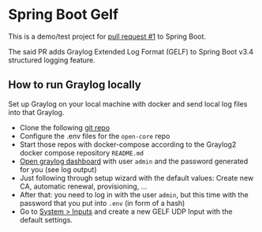 # Spring Boot Gelf

This is a demo/test project for [pull request #1](https://github.com/slissner/spring-boot/pull/1) to Spring Boot.

The said PR adds Graylog Extended Log Format (GELF) to Spring Boot v3.4 structured logging feature.

## How to run Graylog locally

Set up Graylog on your local machine with docker and send local log files into that Graylog.

- Clone the following [git repo](https://github.com/Graylog2/docker-compose?tab=readme-ov-file)
- Configure the .env files for the `open-core` repo
- Start those repos with docker-compose according to the Graylog2 docker compose repository `README.md`
- [Open graylog dashboard](http://admin:yourpassword@0.0.0.0:9000/) with user `admin` and the password generated for you (see log output)
- Just following through setup wizard with the default values: Create new CA, automatic renewal, provisioning, ...
- After that: you need to log in with the user `admin`, but this time with the password that you put into `.env` (in form of a hash)
- Go to [System > Inputs](http://localhost:9000/system/inputs) and create a new GELF UDP Input with the default settings.
